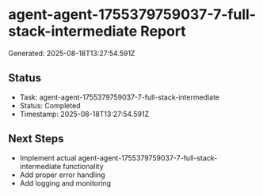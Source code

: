 # agent-agent-1755379759037-7-full-stack-intermediate Report

Generated: 2025-08-18T13:27:54.591Z

## Status
- Task: agent-agent-1755379759037-7-full-stack-intermediate
- Status: Completed
- Timestamp: 2025-08-18T13:27:54.591Z

## Next Steps
- Implement actual agent-agent-1755379759037-7-full-stack-intermediate functionality
- Add proper error handling
- Add logging and monitoring
